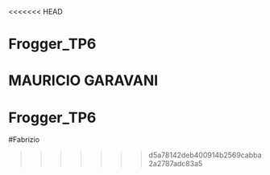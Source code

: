 <<<<<<< HEAD
# Frogger_TP6
MAURICIO GARAVANI
=======
# Frogger_TP6
#Fabrizio
>>>>>>> d5a78142deb400914b2569cabba2a2787adc83a5
